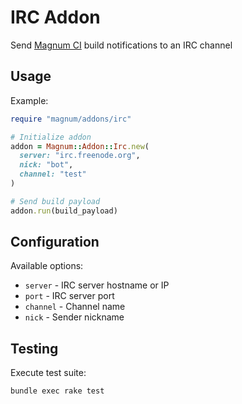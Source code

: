 # IRC Addon

Send [Magnum CI](http://magnum-ci.com) build notifications to an IRC channel

## Usage

Example:

```ruby
require "magnum/addons/irc"

# Initialize addon
addon = Magnum::Addon::Irc.new(
  server: "irc.freenode.org", 
  nick: "bot", 
  channel: "test"
)

# Send build payload
addon.run(build_payload)
```

## Configuration

Available options:

- `server`   - IRC server hostname or IP
- `port`     - IRC server port
- `channel`  - Channel name
- `nick`     - Sender nickname

## Testing

Execute test suite:

```
bundle exec rake test
```